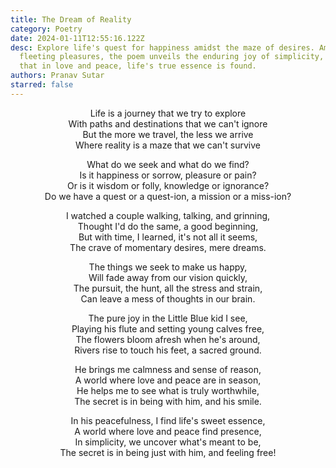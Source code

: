 ```yaml
---
title: The Dream of Reality
category: Poetry
date: 2024-01-11T12:55:16.122Z
desc: Explore life's quest for happiness amidst the maze of desires. Amid
  fleeting pleasures, the poem unveils the enduring joy of simplicity, revealing
  that in love and peace, life's true essence is found.
authors: Pranav Sutar
starred: false
---
```

<p style="text-align: center;align:center;">Life is a journey that we try to explore<br>
With paths and destinations that we can't ignore<br>
But the more we travel, the less we arrive<br>
Where reality is a maze that we can't survive</p>



<p style="text-align: center;align:center;">What do we seek and what do we find?<br>
Is it happiness or sorrow, pleasure or pain?<br>
Or is it wisdom or folly, knowledge or ignorance?<br>
Do we have a quest or a quest-ion, a mission or a miss-ion?</p>



<p style="text-align: center;align:center;">I watched a couple walking, talking, and grinning,<br>
Thought I'd do the same, a good beginning,<br>
But with time, I learned, it's not all it seems,<br>
The crave of momentary desires, mere dreams.</p>



<p style="text-align: center;align:center;">The things we seek to make us happy, <br>
Will fade away from our vision quickly, <br>
The pursuit, the hunt, all the stress and strain, <br>
Can leave a mess of thoughts in our brain.</p>


<p style="text-align: center;align:center;">The pure joy in the Little Blue kid I see,<br>
Playing his flute and setting young calves free,<br>
The flowers bloom afresh when he's around,<br>
Rivers rise to touch his feet, a sacred ground.</p>


<p style="text-align: center;align:center;">He brings me calmness and sense of reason, <br>
A world where love and peace are in season,<br> 
He helps me to see what is truly worthwhile, <br>
The secret is in being with him, and his smile.</p>


<p style="text-align: center;align:center;">In his peacefulness, I find life's sweet essence,<br>
A world where love and peace find presence,<br>
In simplicity, we uncover what's meant to be,<br>
The secret is in being just with him, and feeling free!</p>
